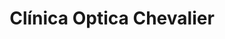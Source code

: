 ---
title: "Clínica Optica Chevalier"
url: /ciudad-de-panama/clinica-optica-chevalier/
shop: óptico
---